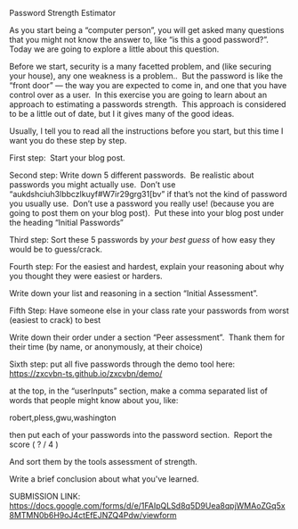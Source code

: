 Password Strength Estimator




As you start being a “computer person”, you will get asked many questions that you might not know the answer to, like “is this a good password?”.  Today we are going to explore a little about this question.




Before we start, security is a many facetted problem, and (like securing your house), any one weakness is a problem..  But the password is like the “front door” — the way you are expected to come in, and one that you have control over as a user.  In this exercise you are going to learn about an approach to estimating a passwords strength.  This approach is considered to be a little out of date, but I it gives many of the good ideas.




Usually, I tell you to read all the instructions before you start, but this time I want you do these step by step.




First step:  Start your blog post.




Second step: Write down 5 different passwords.  Be realistic about passwords you might actually use.  Don’t use “aukdshciuh3lbbczlkuyf#W7ir29grg31[bv” if that’s not the kind of password you usually use.  Don’t use a password you really use! (because you are going to post them on your blog post).  Put these into your blog post under the heading “Initial Passwords”




Third step: Sort these 5 passwords by *your best guess* of how easy they would be to guess/crack.




Fourth step: For the easiest and hardest, explain your reasoning about why you thought they were easiest or harders.




Write down your list and reasoning in a section “Initial Assessment”.




Fifth Step: Have someone else in your class rate your passwords from worst (easiest to crack) to best




Write down their order under a section “Peer assessment”.  Thank them for their time (by name, or anonymously, at their choice)




Sixth step: put all five passwords through the demo tool here:
     https://zxcvbn-ts.github.io/zxcvbn/demo/




at the top, in the “userInputs” section, make a comma separated list of words that people might know about you, like:

robert,pless,gwu,washington




then put each of your passwords into the password section.  Report the score ( ? / 4 )




And sort them by the tools assessment of strength.

Write a brief conclusion about what you've learned.




SUBMISSION LINK: https://docs.google.com/forms/d/e/1FAIpQLSd8q5D9Uea8qpjWMAoZGq5x8MTMN0b6H9oJ4ctEfEJNZQ4Pdw/viewform
